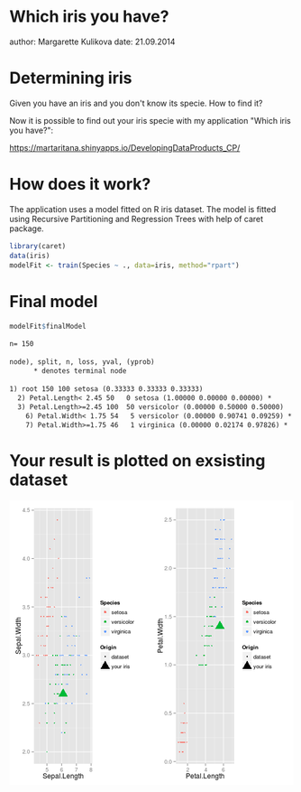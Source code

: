 Which iris you have?
========================================================
author: Margarette Kulikova
date: 21.09.2014

Determining iris
========================================================

Given you have an iris and you don't know its specie. How to find it?

Now it is possible to find out your iris specie with my application "Which iris you have?":

https://martaritana.shinyapps.io/DevelopingDataProducts_CP/

How does it work?
========================================================

The application uses a model fitted on R iris dataset. The model is fitted using Recursive Partitioning and Regression Trees with help of caret package.


```r
library(caret)
data(iris)
modelFit <- train(Species ~ ., data=iris, method="rpart")
```

Final model
========================================================


```r
modelFit$finalModel
```

```
n= 150 

node), split, n, loss, yval, (yprob)
      * denotes terminal node

1) root 150 100 setosa (0.33333 0.33333 0.33333)  
  2) Petal.Length< 2.45 50   0 setosa (1.00000 0.00000 0.00000) *
  3) Petal.Length>=2.45 100  50 versicolor (0.00000 0.50000 0.50000)  
    6) Petal.Width< 1.75 54   5 versicolor (0.00000 0.90741 0.09259) *
    7) Petal.Width>=1.75 46   1 virginica (0.00000 0.02174 0.97826) *
```

Your result is plotted on exsisting dataset
========================================================

![plot of chunk unnamed-chunk-3](presentation-figure/unnamed-chunk-3.png) 
